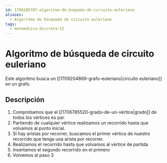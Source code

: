 ```yaml
---
id: 1709205707-algoritmo-de-bsqueda-de-circuito-euleriano
aliases:
  - Algoritmo de búsqueda de circuito euleriano
tags:
  - matemática-discreta-II
---
```


# Algoritmo de búsqueda de circuito euleriano

Este algoritmo busca un [[1709204869-grafo-euleriano|circuito euleriano]] en un grafo. 

## Descripción

1. Comprobamos que el [[1706785520-grado-de-un-vértice|grado]] de todos los vértices es par.
2. Partiendo de cualquier vértice realizamos un recorrido hasta que volvamos al punto inicial.
3. Si hay aristas por recorrer, buscamos el primer vértice de nuestro recorrido que tenga una arista por recorrer.
4. Realizamos el recorrido hasta que volvamos al vértice de partida
5. Insertamos el segundo recorrido en el primero
6. Volvemos al paso 3
